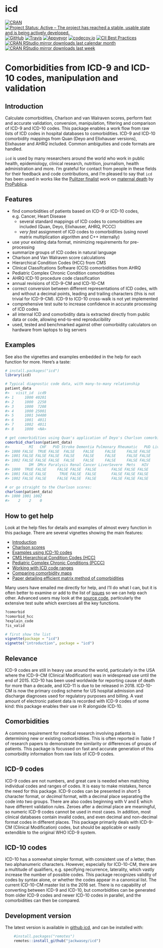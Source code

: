 <!--
Copyright (C) 2014 - 2018  Jack O. Wasey

This file is part of icd.

icd is free software: you can redistribute it and/or modify
it under the terms of the GNU General Public License as published by
the Free Software Foundation, either version 3 of the License, or
(at your option) any later version.

icd is distributed in the hope that it will be useful,
but WITHOUT ANY WARRANTY; without even the implied warranty of
MERCHANTABILITY or FITNESS FOR A PARTICULAR PURPOSE. See the
GNU General Public License for more details.

You should have received a copy of the GNU General Public License
along with icd. If not, see <http:#www.gnu.org/licenses/>.
-->
<!-- README.md is generated from README.Rmd. Please edit that file and render with rmarkdown::render("README.Rmd")
-->

icd
===

[![CRAN](https://www.r-pkg.org/badges/version/icd "CRAN")](https://cran.r-project.org/package=icd)
[![Project Status: Active – The project has reached a stable, usable
state and is being actively
developed.](https://www.repostatus.org/badges/latest/active.svg)](https://www.repostatus.org/#active)
[![GitHub](https://img.shields.io/badge/devel%20version-3.3.9000-blue.svg?style=flat "GitHub")](https://github.com/jackwasey/icd)
[![Travis](https://travis-ci.org/jackwasey/icd.svg?branch=master "Travis Build Status")](https://travis-ci.org/jackwasey/icd)
[![Appveyor](https://ci.appveyor.com/api/projects/status/9ncfgxht3n5i8t60/branch/master?svg=true "Appveyor Build Status")](https://ci.appveyor.com/project/jackwasey/icd/branch/master)
[![codecov.io](https://codecov.io/github/jackwasey/icd/coverage.svg?branch=master "Core Code Coverage")](https://codecov.io/github/jackwasey/icd?branch=master)
[![CII Best
Practices](https://bestpractices.coreinfrastructure.org/projects/2092/badge)](https://bestpractices.coreinfrastructure.org/projects/2092)
[![CRAN RStudio mirror downloads last calendar
month](https://cranlogs.r-pkg.org/badges/icd "RStudio Mirror Downloads Last Calendar Month")](https://cran.r-project.org/package=icd)
[![CRAN RStudio mirror downloads last
week](https://cranlogs.r-pkg.org/badges/last-week/icd "RStudio Mirror Downloads Last Week")](https://cran.r-project.org/package=icd)

Comorbidities from ICD-9 and ICD-10 codes, manipulation and validation
======================================================================

Introduction
------------

Calculate comorbidities, Charlson and van Walraven scores, perform fast
and accurate validation, conversion, manipulation, filtering and
comparison of ICD-9 and ICD-10 codes. This package enables a work flow
from raw lists of ICD codes in hospital databases to comorbidities.
ICD-9 and ICD-10 comorbidity mappings from Quan (Deyo and Elixhauser
versions), Elixhauser and AHRQ included. Common ambiguities and code
formats are handled.

`icd` is used by many researchers around the world who work in public
health, epidemiology, clinical research, nutrition, journalism, health
administration and more. I’m grateful for contact from people in these
fields for their feedback and code contributions, and I’m pleased to say
that `icd` has been used in works like the [Pulitzer
finalist](http://www.pulitzer.org/finalists/staff-propublica) work on
[maternal death](http://www.pulitzer.org/finalists/staff-propublica) by
[ProPublica](https://www.propublica.org).

Features
--------

-   find comorbidities of patients based on ICD-9 or ICD-10 codes,
    e.g. Cancer, Heart Disease
    -   several standard mappings of ICD codes to comorbidities are
        included (Quan, Deyo, Elixhauser, AHRQ, PCCC)
    -   *very fast* assignment of ICD codes to comorbidities (using
        novel matrix multiplication algorithm and C++ internally)
-   use your existing data format, minimizing requirements for
    pre-processing
-   summarize groups of ICD codes in natural language
-   Charlson and Van Walraven score calculations
-   Hierarchical Condition Codes (HCC) from CMS
-   Clinical Classifcations Software (CCS) comorbidities from AHRQ
-   Pediatric Complex Chronic Condition comorbidities
-   AHRQ ICD-10 procedure code classification
-   annual revisions of ICD-9-CM and ICD-10-CM
-   correct conversion between different representations of ICD codes,
    with and without a decimal points, leading and trailing characters
    (this is not trivial for ICD-9-CM). ICD-9 to ICD-10 cross-walk is
    not yet implemented
-   comprehensive test suite to increase confidence in accurate
    processing of ICD codes
-   all internal ICD and comorbidity data is extracted directly from
    public data or code, allowing end-to-end reproducibility
-   used, tested and benchmarked against other comorbidity calculators
    on hardware from laptops to big servers

Examples
--------

See also the vignettes and examples embedded in the help for each
function for more. Here’s a taste:

``` r
# install.packages("icd")
library(icd)

# Typical diagnostic code data, with many-to-many relationship
patient_data
#>   visit_id  icd9
#> 1     1000 40201
#> 2     1000  2258
#> 3     1000  7208
#> 4     1000 25001
#> 5     1001 34400
#> 6     1001  4011
#> 7     1002  4011
#> 8     1000  <NA>

# get comorbidities using Quan's application of Deyo's Charlson comorbidity groups
comorbid_charlson(patient_data)
#>         MI   CHF   PVD Stroke Dementia Pulmonary Rheumatic   PUD LiverMild
#> 1000 FALSE  TRUE FALSE  FALSE    FALSE     FALSE     FALSE FALSE     FALSE
#> 1001 FALSE FALSE FALSE  FALSE    FALSE     FALSE     FALSE FALSE     FALSE
#> 1002 FALSE FALSE FALSE  FALSE    FALSE     FALSE     FALSE FALSE     FALSE
#>         DM  DMcx Paralysis Renal Cancer LiverSevere  Mets   HIV
#> 1000  TRUE FALSE     FALSE FALSE  FALSE       FALSE FALSE FALSE
#> 1001 FALSE FALSE      TRUE FALSE  FALSE       FALSE FALSE FALSE
#> 1002 FALSE FALSE     FALSE FALSE  FALSE       FALSE FALSE FALSE

# or go straight to the Charlson scores:
charlson(patient_data)
#> 1000 1001 1002 
#>    2    2    0
```

How to get help
---------------

Look at the help files for details and examples of almost every function
in this package. There are several vignettes showing the main features:

-   [Introduction](introduction.html)
-   [Charlson scores](charlson-scores.html)
-   [Examples using ICD-10 codes](ICD-10.html)
-   [CMS Hierarchical Condition Codes (HCC)](CMS-HCC.html)
-   [Pediatric Complex Chronic Conditions (PCCC)](PCCC.html)
-   [Working with ICD code ranges](ranges.html)
-   [Comparing comorbidity maps](compare-maps.html)
-   [Paper detailing efficient matrix method of
    comorbidities](efficiency.html)

Many users have emailed me directly for help, and I’ll do what I can,
but it is often better to examine or add to the list of
[issues](https://github.com/jackwasey/icd) so we can help each other.
Advanced users may look at the [source
code](https://github.com/jackwasey/icd), particularly the extensive test
suite which exercises all the key functions.

``` r
?comorbid
?comorbid_hcc
?explain_code
?is_valid

# first show the list
vignette(package = "icd")
vignette("introduction", package = "icd")
```

Relevance
---------

ICD-9 codes are still in heavy use around the world, particularly in the
USA where the ICD-9-CM (Clinical Modification) was in widespread use
until the end of 2015. ICD-10 has been used worldwide for reporting
cause of death for more than a decade, and ICD-11 is due to be released
in 2018. ICD-10-CM is now the primary coding scheme for US hospital
admission and discharge diagnoses used for regulatory purposes and
billing. A vast amount of electronic patient data is recorded with ICD-9
codes of some kind: this package enables their use in R alongside
ICD-10.

Comorbidities
-------------

A common requirement for medical research involving patients is
determining new or existing comorbidities. This is often reported in
*Table 1* of research papers to demonstrate the similarity or
differences of groups of patients. This package is focussed on fast and
accurate generation of this comorbidity information from raw lists of
ICD-9 codes.

ICD-9 codes
-----------

ICD-9 codes are not numbers, and great care is needed when matching
individual codes and ranges of codes. It is easy to make mistakes, hence
the need for this package. ICD-9 codes can be presented in *short* 5
character format, or *decimal* format, with a decimal place separating
the code into two groups. There are also codes beginning with V and E
which have different validation rules. Zeroes after a decimal place are
meaningful, so numeric ICD-9 codes cannot be used in most cases. In
addition, most clinical databases contain invalid codes, and even
decimal and non-decimal format codes in different places. This package
primarily deals with ICD-9-CM (Clinical Modification) codes, but should
be applicable or easily extendible to the original WHO ICD-9 system.

ICD-10 codes
------------

ICD-10 has a somewhat simpler format, with consistent use of a letter,
then two alphanumeric characters. However, especially for ICD-10-CM,
there are a multitude of qualifiers, e.g. specifying recurrence,
laterality, which vastly increase the number of possible codes. This
package recognizes validity of codes by syntax alone, or whether the
codes appear in a canonical list. The current ICD-10-CM master list is
the 2016 set. There is no capability of converting between ICD-9 and
ICD-10, but comorbidities can be generated from older ICD-9 codes and
newer ICD-10 codes in parallel, and the comorbidities can then be
compared.

Development version
-------------------

The latest version is available in [github
icd](https://github.com/jackwasey/icd), and can be installed with:

``` r
    #install.packages("remotes")
    remotes::install_github("jackwasey/icd")
```
